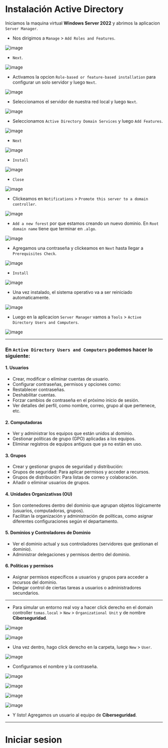 # Instalación Active Directory

Iniciamos la maquina virtual **Windows Server 2022** y abrimos la aplicacion `Server Manager`.

- Nos dirigimos a `Manage` > `Add Roles and Features`.

![image](https://github.com/user-attachments/assets/02d3e019-9f22-4681-bd64-f3ff3dfb6b3e)

- `Next`.

![image](https://github.com/user-attachments/assets/54ec5b9a-dec9-43ab-8d87-564bc090e95a)

- Activamos la opcion `Role-based or feature-based installation` para configurar un solo servidor y luego `Next`.

![image](https://github.com/user-attachments/assets/e769a2a4-b828-44b3-8813-522f5249e55f)

- Seleccionamos el servidor de nuestra red local y luego `Next`.

![image](https://github.com/user-attachments/assets/34b56745-020b-4c67-8ad7-23d9b40379ea)

- Seleccionamos `Active Directory Domain Services` y luego `Add Features`.

![image](https://github.com/user-attachments/assets/16c267b4-6aa4-4c29-bee9-cff0179a6e6e)

- `Next`

![image](https://github.com/user-attachments/assets/dd1b2668-6118-4a15-aab6-435f27915de7)

- `Install`

![image](https://github.com/user-attachments/assets/22977645-5f6d-4525-954d-727b8858f129)

- `Close`
  
![image](https://github.com/user-attachments/assets/736db7f8-03f1-4bb3-bf71-a74d999cf2da)

- Clickeamos en `Notifications` > `Promote this server to a domain controller`.

![image](https://github.com/user-attachments/assets/d5dcc32b-b944-418d-8f71-9e1b600b20e0)

- `Add a new forest` por que estamos creando un nuevo dominio. En `Root domain name` tiene que terminar en `.algo`. 

![image](https://github.com/user-attachments/assets/2c7c49d7-5a68-4649-b192-9a152a81f77a)

- Agregamos una contraseña y clickeamos en `Next` hasta llegar a `Prerequisites Check`.

![image](https://github.com/user-attachments/assets/1c035bdb-cb56-4bfa-a55c-d912364661b2)

- `Install`

![image](https://github.com/user-attachments/assets/dd1c3dae-471e-4c9b-8af5-bd50ee85862c)

- Una vez instalado, el sistema operativo va a ser reiniciado automaticamente.

![image](https://github.com/user-attachments/assets/dc657504-223f-4931-addc-54476b6204ab)

- Luego en la aplicacion `Server Manager` vamos a `Tools` > `Active Directory Users and Computers`.

![image](https://github.com/user-attachments/assets/ed13db5e-8c7b-4329-b30d-46886d25e841)

---

### En **`Active Directory Users and Computers`** podemos hacer lo siguiente:

#### 1. Usuarios
- Crear, modificar o eliminar cuentas de usuario.
- Configurar contraseñas, permisos y opciones como:
- Restablecer contraseñas.
- Deshabilitar cuentas.
- Forzar cambios de contraseña en el próximo inicio de sesión.
- Ver detalles del perfil, como nombre, correo, grupo al que pertenece, etc.

#### 2. Computadoras
- Ver y administrar los equipos que están unidos al dominio.
- Gestionar políticas de grupo (GPO) aplicadas a los equipos.
- Eliminar registros de equipos antiguos que ya no están en uso.

#### 3. Grupos
- Crear y gestionar grupos de seguridad y distribución:
- Grupos de seguridad: Para aplicar permisos y acceder a recursos.
- Grupos de distribución: Para listas de correo y colaboración.
- Añadir o eliminar usuarios de grupos.

#### 4. Unidades Organizativas (OU)
- Son contenedores dentro del dominio que agrupan objetos lógicamente (usuarios, computadoras, grupos).
- Facilitan la organización y administración de políticas, como asignar diferentes configuraciones según el departamento.

#### 5. Dominios y Controladores de Dominio
- Ver el dominio actual y sus controladores (servidores que gestionan el dominio).
- Administrar delegaciones y permisos dentro del dominio.

#### 6. Políticas y permisos
- Asignar permisos específicos a usuarios y grupos para acceder a recursos del dominio.
- Delegar control de ciertas tareas a usuarios o administradores secundarios.

---

- Para simular un entorno real voy a hacer click derecho en el domain controller `tomas.local` > `New` > `Organizational Unit` y de nombre **Ciberseguridad**.

![image](https://github.com/user-attachments/assets/78355bb8-f8aa-4044-b3e5-5b0b6a7d3982)

![image](https://github.com/user-attachments/assets/3944cac1-5501-4019-bc8b-34907084f73c)

- Una vez dentro, hago click derecho en la carpeta, luego `New` > `User`.

![image](https://github.com/user-attachments/assets/68686db4-ea13-4c11-9d6e-2aed8603df6f)

- Configuramos el nombre y la contraseña.

![image](https://github.com/user-attachments/assets/348acdf7-f194-424b-afa0-39228c224cab)

![image](https://github.com/user-attachments/assets/0dbefa9d-b962-4f5e-ab0a-e63df90ae219)

![image](https://github.com/user-attachments/assets/90e9af03-cd4c-493f-985d-c107d4de04c0)

![image](https://github.com/user-attachments/assets/559a6736-b29c-42b1-a3d2-07386fad5ada)


- Y listo! Agregamos un usuario al equipo de **Ciberseguridad**.

---

# Iniciar sesion 
































